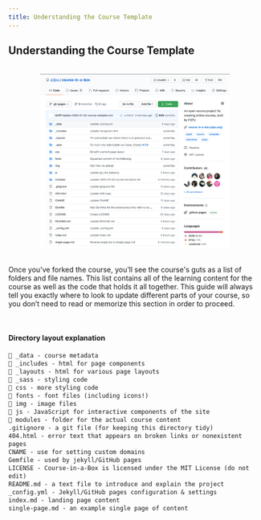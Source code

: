 ```yaml
---
title: Understanding the Course Template
---
```


## Understanding the Course Template
<br>

<center><img src="/img/course-template.png" alt="Screenshot of the course template in GitHub" width="75%"/></center>

<br>

Once you’ve forked the course, you’ll see the course's guts as a list of folders and file names. This list contains all of the learning content for the course as well as the code that holds it all together. This guide will always tell you exactly where to look to update different parts of your course, so you don’t need to read or memorize this section in order to proceed.

<br>

#### Directory layout explanation

```
📁 _data - course metadata 
📁 _includes - html for page components
📁 _layouts - html for various page layouts
📁 _sass - styling code
📁 css - more styling code
📁 fonts - font files (including icons!)
📁 img - image files
📁 js - JavaScript for interactive components of the site
📁 modules - folder for the actual course content
.gitignore - a git file (for keeping this directory tidy)
404.html - error text that appears on broken links or nonexistent pages
CNAME - use for setting custom domains
Gemfile - used by jekyll/GitHub pages
LICENSE - Course-in-a-Box is licensed under the MIT License (do not edit)
README.md - a text file to introduce and explain the project
_config.yml - Jekyll/GitHub pages configuration & settings
index.md - landing page content
single-page.md - an example single page of content
```

